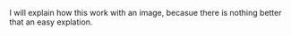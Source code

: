 
I will explain how this work with an image, becasue there is nothing better that an easy explation.

